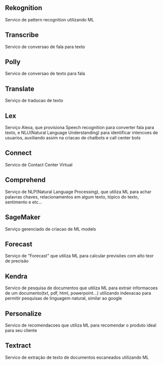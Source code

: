 
## Rekognition

Servico de pattern recognition utilizando ML

## Transcribe

Servico de conversao de fala para texto

## Polly

Servico de conversao de texto para fala

## Translate

Serviço de traducao de texto

## Lex

Serviço Alexa, que provisiona Speech recognition para converter fala para texto, e NLU(Natural Language Understanding) para identificar intencoes de usuarios, auxiliando assim na criacao de chatbots e call center bots

## Connect

Servico de Contact Center Virtual

## Comprehend

Serviço de NLP(Natural Language Processing), que utiliza ML para achar palavras chaves, relacionamentos em algum texto, tópico do texto, sentimento e etc...

## SageMaker

Serviço gerenciado de criacao de ML models

## Forecast

Serviço de "Forecast" que utiliza ML para calcular previsões com alto teor de precisão

## Kendra

Servico de pesquisa de documentos que utiliza ML para extrair informacoes de um documento(txt, pdf, html, powerpoint...) utilizando indexacao para permitir pesquisas de linguagem natural, similar ao google

## Personalize

Servico de recomendacoes que utiliza ML para recomendar o produto ideal para seu cliente

## Textract

Servico de extração de texto de documentos escaneados utilizando ML